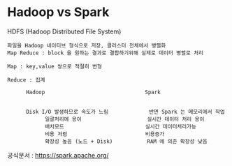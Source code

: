 # Hadoop vs Spark

HDFS (Hadoop Distributed File System) 
```
파일을 Hadoop 네이티브 형식으로 저장, 클러스터 전체에서 병렬화 
Map Reduce : block 을 원하는 결과로 결합하기위해 실제로 데이터 병렬로 처리 

Map : key,value 쌍으로 적절히 변형

Reduce : 집계 

```




          Hadoop                                Spark


          Disk I/O 발생하므로 속도가 느림             반면 Spark 는 메모리에서 작업   
                일괄처리에 용이                     실시간 데이터 처리 용이    
                배치모드                          실시간 데이터처리가능   
                비용 저렴                         비용증가
                확장성 높음 (노드 + Disk)           RAM 에 의존 확장성 낮음
      
      


공식문서 : https://spark.apache.org/
